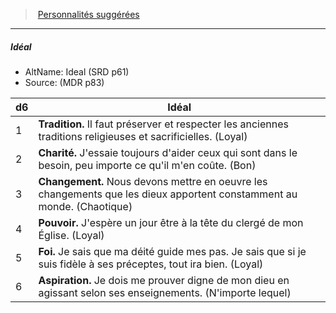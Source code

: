﻿---
!PersonalityIdealItem
Id: background_devot_hd.md#idéal
ParentLink: background_devot_hd.md#personnalités-suggérées
Name: Idéal
ParentName: Personnalités suggérées
NameLevel: 5
AltName: Ideal  (SRD p61)
Source: (MDR p83)
Attributes: {}
---
> [Personnalités suggérées](hd_background_devot_personnalites_suggerees.md)

---

##### Idéal

- AltName: Ideal  (SRD p61)
- Source: (MDR p83)

|d6|Idéal|
|---|---|
|1|**Tradition.** Il faut préserver et respecter les anciennes traditions religieuses et sacrificielles. (Loyal)|
|2|**Charité.** J'essaie toujours d'aider ceux qui sont dans le besoin, peu importe ce qu'il m'en coûte. (Bon)|
|3|**Changement.** Nous devons mettre en oeuvre les changements que les dieux apportent constamment au monde. (Chaotique)|
|4|**Pouvoir.** J'espère un jour être à la tête du clergé de mon Église. (Loyal)|
|5|**Foi.** Je sais que ma déité guide mes pas. Je sais que si je suis fidèle à ses préceptes, tout ira bien. (Loyal)|
|6|**Aspiration.** Je dois me prouver digne de mon dieu en agissant selon ses enseignements. (N'importe lequel)|

